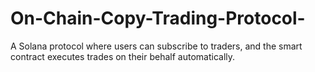 # On-Chain-Copy-Trading-Protocol-
A Solana protocol where users can subscribe to traders, and the smart contract executes trades on their behalf automatically.
